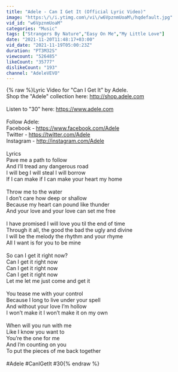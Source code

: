 ```yaml
---
title: "Adele - Can I Get It (Official Lyric Video)"
image: "https:\/\/i.ytimg.com\/vi\/w6VpznmUoaM\/hqdefault.jpg"
vid_id: "w6VpznmUoaM"
categories: "Music"
tags: ["Strangers By Nature","Easy On Me","My Little Love"]
date: "2021-11-20T11:48:17+03:00"
vid_date: "2021-11-19T05:00:23Z"
duration: "PT3M32S"
viewcount: "526485"
likeCount: "35777"
dislikeCount: "193"
channel: "AdeleVEVO"
---
```

{% raw %}Lyric Video for &quot;Can I Get It&quot; by Adele.<br />Shop the &quot;Adele&quot; collection here: <a rel="nofollow" target="blank" href="http://shop.adele.com">http://shop.adele.com</a><br /><br />Listen to &quot;30&quot; here: <a rel="nofollow" target="blank" href="https://www.adele.com">https://www.adele.com</a><br /><br />Follow Adele:<br />Facebook - <a rel="nofollow" target="blank" href="https://www.facebook.com/Adele">https://www.facebook.com/Adele</a> <br />Twitter - <a rel="nofollow" target="blank" href="https://twitter.com/Adele">https://twitter.com/Adele</a> <br />Instagram - <a rel="nofollow" target="blank" href="http://instagram.com/Adele">http://instagram.com/Adele</a><br /><br />Lyrics<br />Pave me a path to follow<br />And I’ll tread any dangerous road<br />I will beg I will steal I will borrow<br />If I can make if I can make your heart my home <br /> <br />Throw me to the water<br />I don’t care how deep or shallow<br />Because my heart can pound like thunder <br />And your love and your love can set me free<br /> <br />I have promised I will love you til the end of time <br />Through it all, the good the bad the ugly and divine <br />I will be the melody the rhythm and your rhyme<br />All I want is for you to be mine<br /><br />So can I get it right now?<br />Can I get it right now<br />Can I get it right now<br />Can I get it right now<br />Let me let me just come and get it <br /> <br />You tease me with your control <br />Because I long to live under your spell <br />And without your love I’m hollow<br />I won’t make it I won’t make it on my own <br /> <br />When will you run with me <br />Like I know you want to <br />You’re the one for me<br />And I’m counting on you<br />To put the pieces of me back together <br /> <br />#Adele #CanIGetIt #30{% endraw %}
